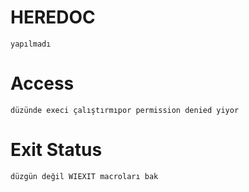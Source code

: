 # HEREDOC
    yapılmadı

# Access
    düzünde execi çalıştırmıpor permission denied yiyor

# Exit Status
    düzgün değil WIEXIT macroları bak